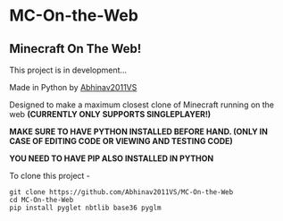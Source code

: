 # MC-On-the-Web
## Minecraft On The Web!

This project is in development...

Made in Python by [Abhinav2011VS](https://github.com/Abhinav2011VS)

Designed to make a maximum closest clone of Minecraft running on the web **(CURRENTLY ONLY SUPPORTS SINGLEPLAYER!)**

**MAKE SURE TO HAVE PYTHON INSTALLED BEFORE HAND. (ONLY IN CASE OF EDITING CODE OR VIEWING AND TESTING CODE)**

**YOU NEED TO HAVE PIP ALSO INSTALLED IN PYTHON**

To clone this project -

```
git clone https://github.com/Abhinav2011VS/MC-On-the-Web
cd MC-On-the-Web
pip install pyglet nbtlib base36 pyglm
```
